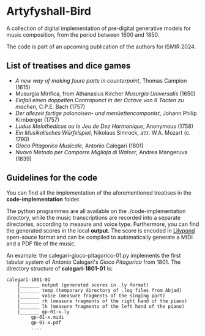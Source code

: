 # Artyfyshall-Bird

A collection of digital implementation of pre-digital generative models for music composition, from the period between 1600 and 1850. 

The code is part of an upcoming publication of the authors for ISMIR 2024. 

## List of treatises and dice games

- *A new way of making foure parts in counterpoint*, Thomas Campion (1615)
- Musurgia Mirifica, from Athanasius Kircher *Musurgia Universalis* (1650)
- *Einfall einen doppelten Contrapunct in der Octave von 6 Tacten zu machen*, C.P.E. Bach (1757)
- *Der allezeit fertige polonoisen- und menüettencomponist*, Johann Philip Kirnberger (1757)
- *Ludus Melothedicus ou le Jeu de Dez Harmonique*, Anonymous (1758)
- *Ein Musikalisches Würfelspiel*, Nikolaus Simrock, attr. W.A. Mozart (c. 1790) 
- *Gioco Pitagorico Musicale*, Antonio Calegari (1801)
- *Nuovo Metodo per Comporre Migliaja di Walser*, Andrea Mangeruva (1839)

## Guidelines for the code

You can find all the implementation of the aforementioned treatises in the **code-implementation** folder. 

The python programmes are all available on the ./code-implementation directory, while the music transcriptions are recorded into a separate directories, according to measure and voice type. Furthermore, you can find the generated scores in the local **output**. The score is encoded in [Lilypond](https://lilypond.org/) open-souce format and can be compiled to automatically generate a MIDI and a PDF file of the music.
  
An example: the calegari-gioco-pitagorico-01.py implements the first tabular system of Antonio Calegari's *Gioco Pitagorico* from 1801. The directory structure of **calegari-1801-01** is:

```
calegari-1801-01
	|_______ output (generated scores in .ly format)
	|_______ temp (temporary directory of .log files from Abjad)
	|_______ voice (measure fragments of the singing part)
	|_______ rh (measure fragments of the right hand of the piano)
	|_______ lh (measure fragments of the left hand of the piano)
	|_______ gp-01-x.ly
		 gp-01-x.midi
		 gp-01-x.pdf
		 ....
```


